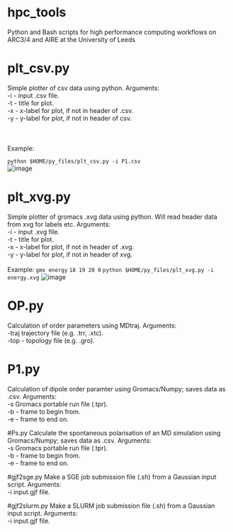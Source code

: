 # hpc_tools
Python and Bash scripts for high performance computing workflows on ARC3/4 and AIRE at the University of Leeds

# plt_csv.py
Simple plotter of csv data using python. Arguments:<br>-i - input .csv file.<br>-t - title for plot.<br>-x - x-label for plot, if not in header of .csv.<br>-y - y-label for plot, if not in header of csv.<br><br>
<br><br>Example:

```python $HOME/py_files/plt_csv.py -i P1.csv```<br>
![image](https://github.com/user-attachments/assets/42b89ad7-7bbb-4aa8-8ec8-4aef8224e24f)

# plt_xvg.py
Simple plotter of gromacs .xvg data using python. Will read header data from xvg for labels etc. Arguments:<br>-i - input .xvg file.<br>-t - title for plot.<br>-x - x-label for plot, if not in header of .xvg.<br>-y - y-label for plot, if not in header of xvg.<br><br>
Example:
```gmx energy```
```18 19 20 0```
```python $HOME/py_files/plt_xvg.py -i energy.xvg```
![image](https://github.com/user-attachments/assets/564a72f1-157c-47b4-959e-513b30f6de45)

# OP.py
Calculation of order parameters using MDtraj. Arguments:<br>-traj trajectory file (e.g. .trr, .xtc).<br>-top - topology file (e.g. .gro).

# P1.py
Calculation of <P1> dipole order paramter using Gromacs/Numpy; saves data as .csv. Arguments:<br>-s Gromacs portable run file (.tpr).<br>-b - frame to begin from.<br>-e - frame to end on.

#Ps.py
Calculate the spontaneous polarisation of an MD simulation using Gromacs/Numpy; saves data as .csv. Arguments:<br>-s Gromacs portable run file (.tpr).<br>-b - frame to begin from.<br>-e - frame to end on.

#gjf2sge.py
Make a SGE job submission file (.sh) from a Gaussian input script. Arguments:<br>-i input.gjf file.

#gjf2slurm.py
Make a SLURM job submission file (.sh) from a Gaussian input script. Arguments:<br>-i input.gjf file.
